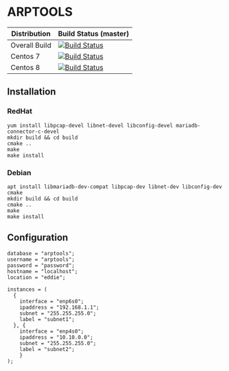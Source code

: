 # ARPTOOLS

| Distribution           | Build Status (master) |
| ---------------------- | ----------------------|
| Overall Build          | [![Build Status](https://dev.azure.com/nsls-ii/arptools/_apis/build/status/NSLS-II.arptools?branchName=main)](https://dev.azure.com/nsls-ii/arptools/_build/latest?definitionId=5&branchName=master)|
| Centos 7               | [![Build Status](https://dev.azure.com/nsls-ii/arptools/_apis/build/status/NSLS-II.arptools?branchName=main&jobName=Build&configuration=Build%20centos7)](https://dev.azure.com/nsls-ii/arptools/_build/latest?definitionId=5&branchName=master) |
| Centos 8               | [![Build Status](https://dev.azure.com/nsls-ii/arptools/_apis/build/status/NSLS-II.arptools?branchName=main&jobName=Build&configuration=Build%20centos8)](https://dev.azure.com/nsls-ii/arptools/_build/latest?definitionId=5&branchName=master) |

## Installation

### RedHat

```
yum install libpcap-devel libnet-devel libconfig-devel mariadb-connector-c-devel
mkdir build && cd build
cmake ..
make
make install
```

### Debian

```
apt install libmariadb-dev-compat libpcap-dev libnet-dev libconfig-dev cmake
mkdir build && cd build
cmake ..
make
make install
```

## Configuration

```
database = "arptools";
username = "arptools";
password = "password";
hostname = "localhost";
location = "eddie";

instances = (
  {
    interface = "enp6s0";
    ipaddress = "192.168.1.1";
    subnet = "255.255.255.0";
    label = "subnet1";
  }, {
    interface = "enp4s0";
    ipaddress = "10.10.0.0";
    subnet = "255.255.255.0";
    label = "subnet2";
	}
);
```
